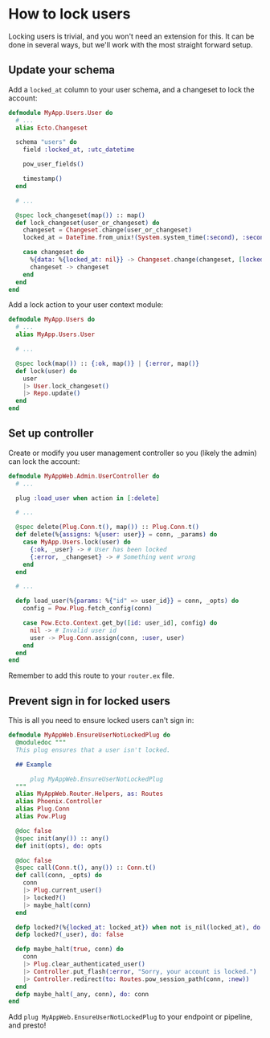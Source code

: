 # How to lock users

Locking users is trivial, and you won't need an extension for this. It can be done in several ways, but we'll work with the most straight forward setup.

## Update your schema

Add a `locked_at` column to your user schema, and a changeset to lock the account:

```elixir
defmodule MyApp.Users.User do
  # ...
  alias Ecto.Changeset

  schema "users" do
    field :locked_at, :utc_datetime

    pow_user_fields()

    timestamp()
  end

  # ...

  @spec lock_changeset(map()) :: map()
  def lock_changeset(user_or_changeset) do
    changeset = Changeset.change(user_or_changeset)
    locked_at = DateTime.from_unix!(System.system_time(:second), :second)

    case changeset do
      %{data: %{locked_at: nil}} -> Changeset.change(changeset, [locked_at: locked_at])
      changeset -> changeset
    end
  end
end
```

Add a lock action to your user context module:

```elixir
defmodule MyApp.Users do
  # ...
  alias MyApp.Users.User

  # ...

  @spec lock(map()) :: {:ok, map()} | {:error, map()}
  def lock(user) do
    user
    |> User.lock_changeset()
    |> Repo.update()
  end
end
```

## Set up controller

Create or modify you user management controller so you (likely the admin) can lock the account:

```elixir
defmodule MyAppWeb.Admin.UserController do
  # ...

  plug :load_user when action in [:delete]

  # ...

  @spec delete(Plug.Conn.t(), map()) :: Plug.Conn.t()
  def delete(%{assigns: %{user: user}} = conn, _params) do
    case MyApp.Users.lock(user) do
      {:ok, _user} -> # User has been locked
      {:error, _changeset} -> # Something went wrong
    end
  end

  # ...

  defp load_user(%{params: %{"id" => user_id}} = conn, _opts) do
    config = Pow.Plug.fetch_config(conn)

    case Pow.Ecto.Context.get_by([id: user_id], config) do
      nil -> # Invalid user id
      user -> Plug.Conn.assign(conn, :user, user)
    end
  end
end
```

Remember to add this route to your `router.ex` file.

## Prevent sign in for locked users

This is all you need to ensure locked users can't sign in:

```elixir
defmodule MyAppWeb.EnsureUserNotLockedPlug do
  @moduledoc """
  This plug ensures that a user isn't locked.

  ## Example

      plug MyAppWeb.EnsureUserNotLockedPlug
  """
  alias MyAppWeb.Router.Helpers, as: Routes
  alias Phoenix.Controller
  alias Plug.Conn
  alias Pow.Plug

  @doc false
  @spec init(any()) :: any()
  def init(opts), do: opts

  @doc false
  @spec call(Conn.t(), any()) :: Conn.t()
  def call(conn, _opts) do
    conn
    |> Plug.current_user()
    |> locked?()
    |> maybe_halt(conn)
  end

  defp locked?(%{locked_at: locked_at}) when not is_nil(locked_at), do: true
  defp locked?(_user), do: false

  defp maybe_halt(true, conn) do
    conn
    |> Plug.clear_authenticated_user()
    |> Controller.put_flash(:error, "Sorry, your account is locked.")
    |> Controller.redirect(to: Routes.pow_session_path(conn, :new))
  end
  defp maybe_halt(_any, conn), do: conn
end
```

Add `plug MyAppWeb.EnsureUserNotLockedPlug` to your endpoint or pipeline, and presto!
